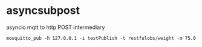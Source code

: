 # asyncsubpost
asyncio mqtt to http POST intermediary

    mosquitto_pub -h 127.0.0.1 -i testPublish -t restfulobs/weight -m 75.0
